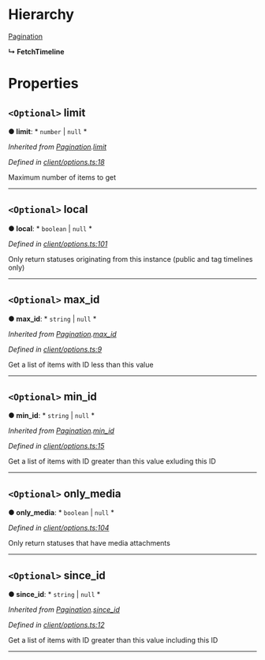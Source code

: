

# Hierarchy

 [Pagination](_client_options_.pagination.md)

**↳ FetchTimeline**

# Properties

<a id="limit"></a>

## `<Optional>` limit

**● limit**: * `number` &#124; `null`
*

*Inherited from [Pagination](_client_options_.pagination.md).[limit](_client_options_.pagination.md#limit)*

*Defined in [client/options.ts:18](https://github.com/lagunehq/core/blob/ad87ae7/src/client/options.ts#L18)*

Maximum number of items to get

___
<a id="local"></a>

## `<Optional>` local

**● local**: * `boolean` &#124; `null`
*

*Defined in [client/options.ts:101](https://github.com/lagunehq/core/blob/ad87ae7/src/client/options.ts#L101)*

Only return statuses originating from this instance (public and tag timelines only)

___
<a id="max_id"></a>

## `<Optional>` max_id

**● max_id**: * `string` &#124; `null`
*

*Inherited from [Pagination](_client_options_.pagination.md).[max_id](_client_options_.pagination.md#max_id)*

*Defined in [client/options.ts:9](https://github.com/lagunehq/core/blob/ad87ae7/src/client/options.ts#L9)*

Get a list of items with ID less than this value

___
<a id="min_id"></a>

## `<Optional>` min_id

**● min_id**: * `string` &#124; `null`
*

*Inherited from [Pagination](_client_options_.pagination.md).[min_id](_client_options_.pagination.md#min_id)*

*Defined in [client/options.ts:15](https://github.com/lagunehq/core/blob/ad87ae7/src/client/options.ts#L15)*

Get a list of items with ID greater than this value exluding this ID

___
<a id="only_media"></a>

## `<Optional>` only_media

**● only_media**: * `boolean` &#124; `null`
*

*Defined in [client/options.ts:104](https://github.com/lagunehq/core/blob/ad87ae7/src/client/options.ts#L104)*

Only return statuses that have media attachments

___
<a id="since_id"></a>

## `<Optional>` since_id

**● since_id**: * `string` &#124; `null`
*

*Inherited from [Pagination](_client_options_.pagination.md).[since_id](_client_options_.pagination.md#since_id)*

*Defined in [client/options.ts:12](https://github.com/lagunehq/core/blob/ad87ae7/src/client/options.ts#L12)*

Get a list of items with ID greater than this value including this ID

___

